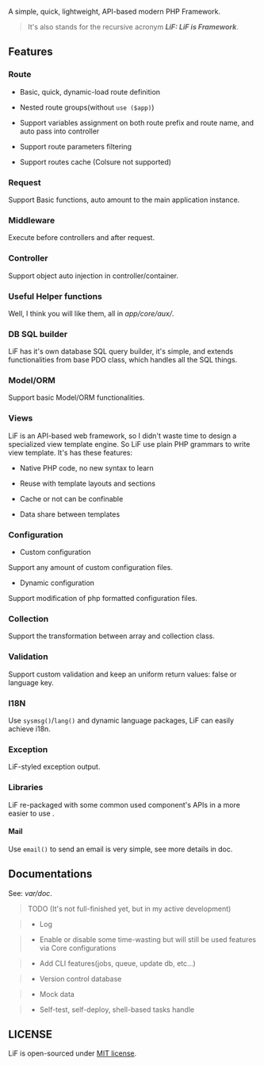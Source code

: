 A simple, quick, lightweight, API-based modern PHP Framework.

> It's also stands for the recursive acronym ___LiF: LiF is Framework___.

## Features

### Route

- Basic, quick, dynamic-load route definition

- Nested route groups(without `use ($app)`)

- Support variables assignment on both route prefix and route name, and auto pass into controller

- Support route parameters filtering

- Support routes cache (Colsure not supported)

### Request

Support Basic functions, auto amount to the main application instance.

### Middleware

Execute before controllers and after request.

### Controller

Support object auto injection in controller/container.

### Useful Helper functions

Well, I think you will like them, all in _app/core/aux/_.


### DB SQL builder

LiF has it's own database SQL query builder, it's simple, and extends functionalities from base PDO class, which handles all the SQL things.

### Model/ORM

Support basic Model/ORM functionalities.

### Views

LiF is an API-based web framework, so I didn't waste time to design a specialized view template engine. So LiF use plain PHP grammars to write view template. It's has these features:

- Native PHP code, no new syntax to learn

- Reuse with template layouts and sections

- Cache or not can be confinable

- Data share between templates

### Configuration

- Custom configuration

Support any amount of custom configuration files.

- Dynamic configuration

Support modification of php formatted configuration files.

### Collection

Support the transformation between array and collection class.

### Validation

Support custom validation and keep an uniform return values: false or language key.

### I18N

Use `sysmsg()`/`lang()` and dynamic language packages, LiF can easily achieve i18n.

### Exception

LiF-styled exception output.

### Libraries

LiF re-packaged with some common used component's APIs in a more easier to use .

#### Mail

Use `email()` to send an email is very simple, see more details in doc.

## Documentations

See: _var/doc_.

> TODO (It's not full-finished yet, but in my active development)

> - Log

> - Enable or disable some time-wasting but will still be used features via Core configurations

> - Add CLI features(jobs, queue, update db, etc...)

> - Version control database

> - Mock data

> - Self-test, self-deploy, shell-based tasks handle
> 

## LICENSE

LiF is open-sourced under [MIT license](https://opensource.org/licenses/MIT).
